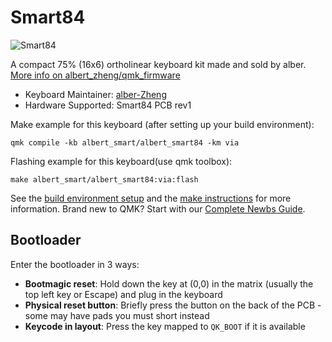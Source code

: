 # Smart84

![Smart84](https://i.imgur.com/D07mXuI.png)

A compact 75% (16x6) ortholinear keyboard kit made and sold by alber. [More info on albert_zheng/qmk_firmware](https://github.com/alber-Zheng/qmk_firmware)

* Keyboard Maintainer: [alber-Zheng](https://github.com/alber-Zheng/qmk_firmware)
* Hardware Supported: Smart84 PCB rev1

Make example for this keyboard (after setting up your build environment):

    qmk compile -kb albert_smart/albert_smart84 -km via

Flashing example for this keyboard(use qmk toolbox):

    make albert_smart/albert_smart84:via:flash

See the [build environment setup](https://docs.qmk.fm/#/getting_started_build_tools) and the [make instructions](https://docs.qmk.fm/#/getting_started_make_guide) for more information. Brand new to QMK? Start with our [Complete Newbs Guide](https://docs.qmk.fm/#/newbs).

## Bootloader

Enter the bootloader in 3 ways:

* **Bootmagic reset**: Hold down the key at (0,0) in the matrix (usually the top left key or Escape) and plug in the keyboard
* **Physical reset button**: Briefly press the button on the back of the PCB - some may have pads you must short instead
* **Keycode in layout**: Press the key mapped to `QK_BOOT` if it is available

